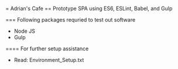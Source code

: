 = Adrian's Cafe
== Prototype SPA using ES6, ESLint, Babel, and Gulp

=== Following packages requried to test out software
- Node JS
- Gulp

==== For further setup assistance
- Read: Environment_Setup.txt

